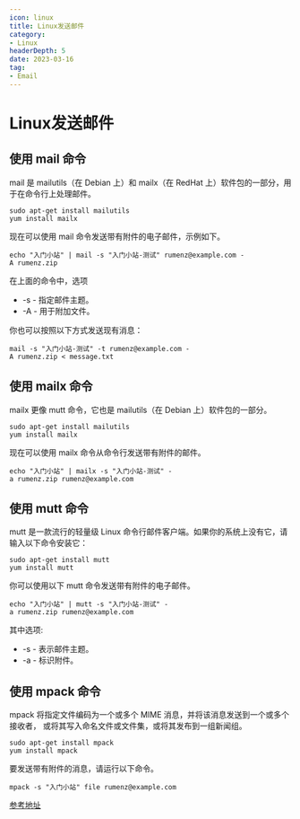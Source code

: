 ```yaml
---
icon: linux
title: Linux发送邮件
category: 
- Linux
headerDepth: 5
date: 2023-03-16
tag:
- Email
---
```


# Linux发送邮件

<!-- more -->

## 使用 mail 命令

mail 是 mailutils（在 Debian 上）和 mailx（在 RedHat 上）软件包的一部分，用于在命令行上处理邮件。

```shell
sudo apt-get install mailutils
yum install mailx
```

现在可以使用 mail 命令发送带有附件的电子邮件，示例如下。

```shell
echo "入门小站" | mail -s "入门小站-测试" rumenz@example.com -A rumenz.zip
```

在上面的命令中，选项

- -s - 指定邮件主题。
- -A - 用于附加文件。

你也可以按照以下方式发送现有消息：

```shell
mail -s "入门小站-测试" -t rumenz@example.com -A rumenz.zip < message.txt
```

## 使用 mailx 命令

mailx 更像 mutt 命令，它也是 mailutils（在 Debian 上）软件包的一部分。

```shell
sudo apt-get install mailutils
yum install mailx
```

现在可以使用 mailx 命令从命令行发送带有附件的邮件。

```shell
echo "入门小站" | mailx -s "入门小站-测试" -a rumenz.zip rumenz@example.com
```

## 使用 mutt 命令

mutt 是一款流行的轻量级 Linux 命令行邮件客户端。如果你的系统上没有它，请输入以下命令安装它：

```shell
sudo apt-get install mutt
yum install mutt
```

你可以使用以下 mutt 命令发送带有附件的电子邮件。

```shell
echo "入门小站" | mutt -s "入门小站-测试" -a rumenz.zip rumenz@example.com
```

其中选项:

- -s - 表示邮件主题。
- -a - 标识附件。

## 使用 mpack 命令

mpack 将指定文件编码为一个或多个 MIME 消息，并将该消息发送到一个或多个接收者，
或将其写入命名文件或文件集，或将其发布到一组新闻组。

```shell
sudo apt-get install mpack
yum install mpack
```

要发送带有附件的消息，请运行以下命令。

```shell
mpack -s "入门小站" file rumenz@example.com
```

[参考地址](https://mp.weixin.qq.com/s/bIcNFHHs6-10cW7O6bg4_A)


